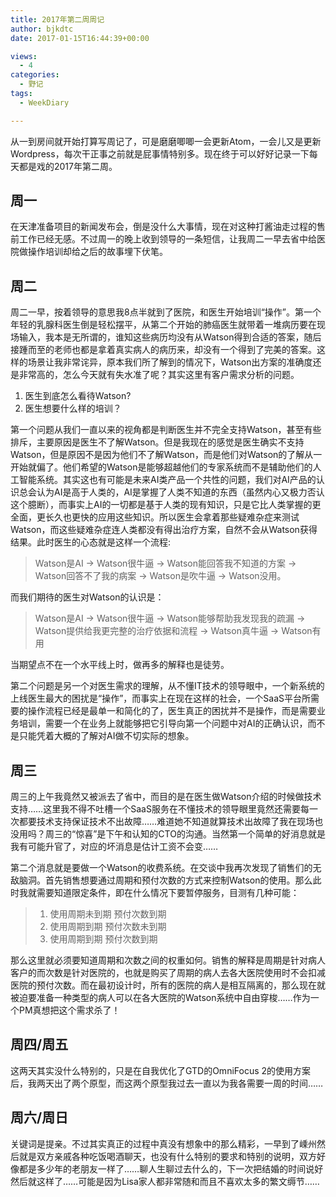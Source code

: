 ```yaml
---
title: 2017年第二周周记
author: bjkdtc
date: 2017-01-15T16:44:39+00:00

views:
  - 4
categories:
  - 野记
tags:
  - WeekDiary

---
```

从一到房间就开始打算写周记了，可是磨磨唧唧一会更新Atom，一会儿又是更新Wordpress，每次干正事之前就是屁事情特别多。现在终于可以好好记录一下每天都是戏的2017年第二周。

## 周一

在天津准备项目的新闻发布会，倒是没什么大事情，现在对这种打酱油走过程的售前工作已经无感。不过周一的晚上收到领导的一条短信，让我周二一早去省中给医院做操作培训却给之后的故事埋下伏笔。

## 周二

周二一早，按着领导的意思我8点半就到了医院，和医生开始培训“操作”。第一个年轻的乳腺科医生倒是轻松摆平，从第二个开始的肺癌医生就带着一堆病历要在现场输入，我本是无所谓的，谁知这些病历均没有从Watson得到合适的答案，随后接踵而至的老师也都是拿着真实病人的病历来，却没有一个得到了完美的答案。这样的场景让我非常诧异，原本我们所了解到的情况下，Watson出方案的准确度还是非常高的，怎么今天就有失水准了呢？其实这里有客户需求分析的问题。  
1. 医生到底怎么看待Watson?  
2. 医生想要什么样的培训？

第一个问题从我们一直以来的视角都是判断医生并不完全支持Watson，甚至有些排斥，主要原因是医生不了解Watson。但是我现在的感觉是医生确实不支持Watson，但是原因不是因为他们不了解Watson，而是他们对Watson的了解从一开始就偏了。他们希望的Watson是能够超越他们的专家系统而不是辅助他们的人工智能系统。其实这也有可能是未来AI类产品一个共性的问题，我们对AI产品的认识总会认为AI是高于人类的，AI是掌握了人类不知道的东西（虽然内心又极力否认这个臆断），而事实上AI的一切都是基于人类的现有知识，只是它比人类掌握的更全面，更长久也更快的应用这些知识。所以医生会拿着那些疑难杂症来测试Watson，而这些疑难杂症连人类都没有得出治疗方案，自然不会从Watson获得结果。此时医生的心态就是这样一个流程:

> Watson是AI -> Watson很牛逼 -> Watson能回答我不知道的方案 -> Watson回答不了我的病案 -> Watson是吹牛逼 -> Watson没用。

而我们期待的医生对Watson的认识是：

> Watson是AI -> Watson很牛逼 -> Watson能够帮助我发现我的疏漏 -> Watson提供给我更完整的治疗依据和流程 -> Watson真牛逼 -> Watson有用

当期望点不在一个水平线上时，做再多的解释也是徒劳。

第二个问题是另一个对医生需求的理解，从不懂IT技术的领导眼中，一个新系统的上线医生最大的困扰是“操作”，而事实上在现在这样的社会，一个SaaS平台所需要的操作流程已经是最单一和简化的了，医生真正的困扰并不是操作，而是需要业务培训，需要一个在业务上就能够把它引导向第一个问题中对AI的正确认识，而不是只能凭着大概的了解对AI做不切实际的想象。

## 周三

周三的上午我竟然又被派去了省中，而目的是在医生做Watson介绍的时候做技术支持……这里我不得不吐槽一个SaaS服务在不懂技术的领导眼里竟然还需要每一次都要技术支持保证技术不出故障……难道她不知道就算技术出故障了我在现场也没用吗？周三的“惊喜”是下午和认知的CTO的沟通。当然第一个简单的好消息就是我有可能升官了，对应的坏消息是估计工资不会变……

第二个消息就是要做一个Watson的收费系统。在交谈中我再次发现了销售们的无敌脑洞。首先销售想要通过周期和预付次数的方式来控制Watson的使用。那么此时我就需要知道限定条件，即在什么情况下要暂停服务，目测有几种可能：

>   1. 使用周期未到期 预付次数到期
>   2. 使用周期到期 预付次数未到期
>   3. 使用周期到期 预付次数到期

那么这里就必须要知道周期和次数之间的权重如何。销售的解释是周期是针对病人客户的而次数是针对医院的，也就是购买了周期的病人去各大医院使用时不会扣减医院的预付次数。而在最初设计时，所有的医院的病人是相互隔离的，那么现在就被迫要准备一种类型的病人可以在各大医院的Watson系统中自由穿梭……作为一个PM真想把这个需求杀了！

## 周四/周五

这两天其实没什么特别的，只是在自我优化了GTD的OmniFocus 2的使用方案后，我两天出了两个原型，而这两个原型我过去一直以为我各需要一周的时间……

## 周六/周日

关键词是提亲。不过其实真正的过程中真没有想象中的那么精彩，一早到了嵊州然后就是双方亲戚各种吃饭喝酒聊天，也没有什么特别的要求和特别的说明，双方好像都是多少年的老朋友一样了……聊人生聊过去什么的，下一次把结婚的时间说好然后就这样了……可能是因为Lisa家人都非常随和而且不喜欢太多的繁文缛节……